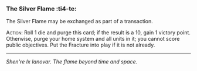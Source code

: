 ### **The Silver Flame** :ti4-te:

The Silver Flame may be exchanged as part of a transaction.

<span style="font-variant:small-caps;">Action</span>: Roll 1 die and purge this card; if the result is a 10, gain 1 victory point. 
Otherwise, purge your home system and all units in it; you cannot score public objectives.
Put the Fracture into play if it is not already.

---

_Shen're Ix Ianovar.
The flame beyond time and space._
